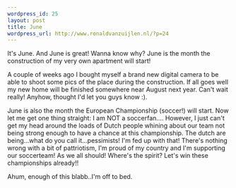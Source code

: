```yaml
--- 
wordpress_id: 25
layout: post
title: June
wordpress_url: http://www.ronaldvanzuijlen.nl/?p=24
---
```

It's June. And June is great! Wanna know why? June is the month the construction of my very own apartment will start!

A couple of weeks ago I bought myself a brand new digital camera to be able to shoot some pics of the place during the construction. If all goes well my new home will be finished somewhere near August next year. Can't wait really! Anyhow, thought I'd let you guys know :).

June is also the month the European Championship (soccer!) will start. Now let me get one thing straight: I am NOT a soccerfan.... However, I just can't get my head around the loads of Dutch people whining about our team not being strong enough to have a chance at this championship. The dutch are being...what do you call it...pessimists! I'm fed up with that! There's nothing wrong with a bit of pattriotism, I'm proud of my country and I'm supporting our soccerteam! As we all should! Where's the spirit? Let's win these championships already!!

Ahum, enough of this blabb..I'm off to bed.
